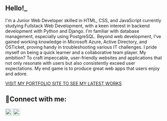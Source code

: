 <h2>Hello!_</h2>
<p>I'm a Junior Web Developer skilled in HTML, CSS, and JavaScript currently studying Fullstack Web Development, with a keen interest in backend development with Python and Django. I'm familiar with database management, especially using PostgreSQL. Beyond web development, I've gained working knowledge in Microsoft Azure, Active Directory, and OSTicket, proving handy in troubleshooting various IT challenges. I pride myself on being a quick learner and a collaborative team player. My ambition? To craft impeccable, user-friendly websites and applications that not only resonate with users but also consistently exceed user expectations. My end game is to produce great web apps that users enjoy and adore.</p>

<a href="https://shahsarefin.github.io/shah_portfolio_site/">VISIT MY PORTFOLIO SITE TO SEE MY LATEST WORKS</a>

<h2>🤳Connect with me:</h2>

[<img align="left" alt="Josh | Twitter" width="22px" src="https://cdn.jsdelivr.net/npm/simple-icons@v3/icons/twitter.svg" />][twitter]
[<img align="left" alt="Josh | LinkedIn" width="22px" src="https://cdn.jsdelivr.net/npm/simple-icons@v3/icons/linkedin.svg" />][linkedin]

[twitter]: https://twitter.com/Tanw33R
[linkedin]:https://www.linkedin.com/in/shahsarefin
